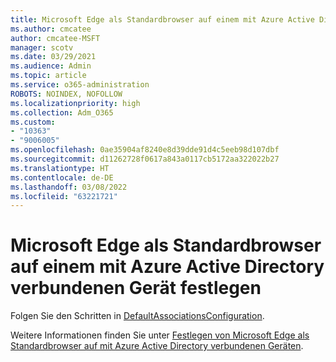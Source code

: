 ```yaml
---
title: Microsoft Edge als Standardbrowser auf einem mit Azure Active Directory verbundenen Gerät festlegen
ms.author: cmcatee
author: cmcatee-MSFT
manager: scotv
ms.date: 03/29/2021
ms.audience: Admin
ms.topic: article
ms.service: o365-administration
ROBOTS: NOINDEX, NOFOLLOW
ms.localizationpriority: high
ms.collection: Adm_O365
ms.custom:
- "10363"
- "9006005"
ms.openlocfilehash: 0ae35904af8240e8d39dde91d4c5eeb98d107dbf
ms.sourcegitcommit: d11262728f0617a843a0117cb5172aa322022b27
ms.translationtype: HT
ms.contentlocale: de-DE
ms.lasthandoff: 03/08/2022
ms.locfileid: "63221721"
---
```

# <a name="set-microsoft-edge-as-the-default-browser-on-an-azure-active-directoryjoined-device"></a>Microsoft Edge als Standardbrowser auf einem mit Azure Active Directory verbundenen Gerät festlegen

Folgen Sie den Schritten in [DefaultAssociationsConfiguration](https://go.microsoft.com/fwlink/?linkid=2132650).

Weitere Informationen finden Sie unter [Festlegen von Microsoft Edge als Standardbrowser auf mit Azure Active Directory verbundenen Geräten](https://go.microsoft.com/fwlink/?linkid=2132440).